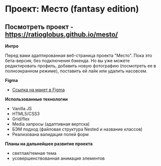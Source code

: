 # Проект: Место (fantasy edition)

## Посмотреть проект - https://ratioglobus.github.io/mesto/

**Интро**

Перед вами адаптированная веб-страница проекта "Место".
Пока это бета-версия, без подключения бэкенда. Но вы уже можете редактировать профиль, добавить новую фотографию (посмотреть ее в полноэкранном режиме), поставить ей лайк или удалить насовсем.

**Figma**

* [Ссылка на макет в Figma](https://www.figma.com/file/2cn9N9jSkmxD84oJik7xL7/JavaScript.-Sprint-4?node-id=0%3A1)

**Использованные технологии**

- Vanilla JS
- HTML5/CSS3
- Grid/flex
- Media запросы (адаптивная вертска)
- БЭМ подход (файловая структура Nested и название классов)
- Реализована валидация полей форм

**Планы на дальнейшее развитие проекта**

- светлая/темная тема
- усовершенствованная анимация элементов
